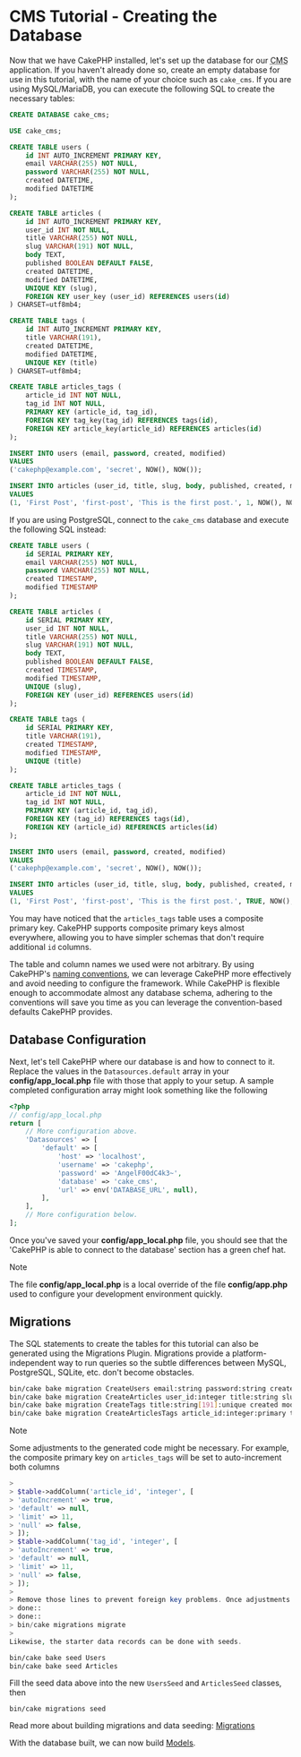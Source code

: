# CMS Tutorial - Creating the Database

Now that we have CakePHP installed, let's set up the database for our <abbr title="Content Management System">CMS</abbr> application. If you haven't already done so, create
an empty database for use in this tutorial, with the name of your choice such as
`cake_cms`.
If you are using MySQL/MariaDB, you can execute the following SQL to create the
necessary tables:

```SQL
CREATE DATABASE cake_cms;

USE cake_cms;

CREATE TABLE users (
    id INT AUTO_INCREMENT PRIMARY KEY,
    email VARCHAR(255) NOT NULL,
    password VARCHAR(255) NOT NULL,
    created DATETIME,
    modified DATETIME
);

CREATE TABLE articles (
    id INT AUTO_INCREMENT PRIMARY KEY,
    user_id INT NOT NULL,
    title VARCHAR(255) NOT NULL,
    slug VARCHAR(191) NOT NULL,
    body TEXT,
    published BOOLEAN DEFAULT FALSE,
    created DATETIME,
    modified DATETIME,
    UNIQUE KEY (slug),
    FOREIGN KEY user_key (user_id) REFERENCES users(id)
) CHARSET=utf8mb4;

CREATE TABLE tags (
    id INT AUTO_INCREMENT PRIMARY KEY,
    title VARCHAR(191),
    created DATETIME,
    modified DATETIME,
    UNIQUE KEY (title)
) CHARSET=utf8mb4;

CREATE TABLE articles_tags (
    article_id INT NOT NULL,
    tag_id INT NOT NULL,
    PRIMARY KEY (article_id, tag_id),
    FOREIGN KEY tag_key(tag_id) REFERENCES tags(id),
    FOREIGN KEY article_key(article_id) REFERENCES articles(id)
);

INSERT INTO users (email, password, created, modified)
VALUES
('cakephp@example.com', 'secret', NOW(), NOW());

INSERT INTO articles (user_id, title, slug, body, published, created, modified)
VALUES
(1, 'First Post', 'first-post', 'This is the first post.', 1, NOW(), NOW());

```

If you are using PostgreSQL, connect to the `cake_cms` database and execute the
following SQL instead:

```SQL
CREATE TABLE users (
    id SERIAL PRIMARY KEY,
    email VARCHAR(255) NOT NULL,
    password VARCHAR(255) NOT NULL,
    created TIMESTAMP,
    modified TIMESTAMP
);

CREATE TABLE articles (
    id SERIAL PRIMARY KEY,
    user_id INT NOT NULL,
    title VARCHAR(255) NOT NULL,
    slug VARCHAR(191) NOT NULL,
    body TEXT,
    published BOOLEAN DEFAULT FALSE,
    created TIMESTAMP,
    modified TIMESTAMP,
    UNIQUE (slug),
    FOREIGN KEY (user_id) REFERENCES users(id)
);

CREATE TABLE tags (
    id SERIAL PRIMARY KEY,
    title VARCHAR(191),
    created TIMESTAMP,
    modified TIMESTAMP,
    UNIQUE (title)
);

CREATE TABLE articles_tags (
    article_id INT NOT NULL,
    tag_id INT NOT NULL,
    PRIMARY KEY (article_id, tag_id),
    FOREIGN KEY (tag_id) REFERENCES tags(id),
    FOREIGN KEY (article_id) REFERENCES articles(id)
);

INSERT INTO users (email, password, created, modified)
VALUES
('cakephp@example.com', 'secret', NOW(), NOW());

INSERT INTO articles (user_id, title, slug, body, published, created, modified)
VALUES
(1, 'First Post', 'first-post', 'This is the first post.', TRUE, NOW(), NOW());

```

You may have noticed that the `articles_tags` table uses a composite primary
key. CakePHP supports composite primary keys almost everywhere, allowing you to
have simpler schemas that don't require additional `id` columns.

The table and column names we used were not arbitrary. By using CakePHP's
[naming conventions](../../intro/conventions.md), we can leverage CakePHP more
effectively and avoid needing to configure the framework. While CakePHP is
flexible enough to accommodate almost any database schema, adhering to the
conventions will save you time as you can leverage the convention-based defaults
CakePHP provides.

## Database Configuration

Next, let's tell CakePHP where our database is and how to connect to it. Replace
the values in the `Datasources.default` array in your **config/app_local.php** file
with those that apply to your setup. A sample completed configuration array
might look something like the following

```php
<?php
// config/app_local.php
return [
    // More configuration above.
    'Datasources' => [
        'default' => [
            'host' => 'localhost',
            'username' => 'cakephp',
            'password' => 'AngelF00dC4k3~',
            'database' => 'cake_cms',
            'url' => env('DATABASE_URL', null),
        ],
    ],
    // More configuration below.
];

```

Once you've saved your **config/app_local.php** file, you should see that the 'CakePHP is
able to connect to the database' section has a green chef hat.

> [!NOTE]
> The file **config/app_local.php** is a local override of the file **config/app.php**
> used to configure your development environment quickly.
>

## Migrations

The SQL statements to create the tables for this tutorial can also be generated
using the Migrations Plugin. Migrations provide a platform-independent way to
run queries so the subtle differences between MySQL, PostgreSQL, SQLite, etc.
don't become obstacles.

```bash
bin/cake bake migration CreateUsers email:string password:string created modified
bin/cake bake migration CreateArticles user_id:integer title:string slug:string[191]:unique body:text published:boolean created modified
bin/cake bake migration CreateTags title:string[191]:unique created modified
bin/cake bake migration CreateArticlesTags article_id:integer:primary tag_id:integer:primary created modified

```

> [!NOTE]
> Some adjustments to the generated code might be necessary. For example, the
> composite primary key on `articles_tags` will be set to auto-increment
> both columns

```php
>
> $table->addColumn('article_id', 'integer', [
> 'autoIncrement' => true,
> 'default' => null,
> 'limit' => 11,
> 'null' => false,
> ]);
> $table->addColumn('tag_id', 'integer', [
> 'autoIncrement' => true,
> 'default' => null,
> 'limit' => 11,
> 'null' => false,
> ]);
>
> Remove those lines to prevent foreign key problems. Once adjustments are
> done::
> done::
> bin/cake migrations migrate
>
Likewise, the starter data records can be done with seeds.

```

```bash
bin/cake bake seed Users
bin/cake bake seed Articles

```

Fill the seed data above into the new `UsersSeed` and `ArticlesSeed`
classes, then

```
bin/cake migrations seed

```

Read more about building migrations and data seeding: [Migrations](https://book.cakephp.org/migrations/4/)

With the database built, we can now build [Models](articles-model.md).
